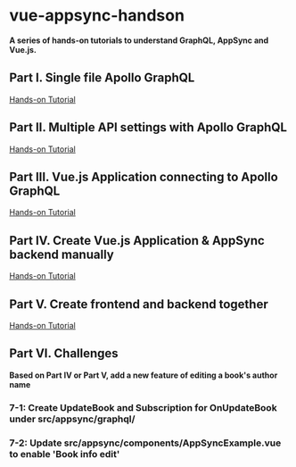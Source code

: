 # vue-appsync-handson
**A series of hands-on tutorials to understand GraphQL, AppSync and Vue.js.**

## Part I. Single file Apollo GraphQL
[Hands-on Tutorial](/graphql-express-server.MD)

## Part II. Multiple API settings with Apollo GraphQL
[Hands-on Tutorial](/apollo-express-study.MD)

## Part III. Vue.js Application connecting to Apollo GraphQL
[Hands-on Tutorial](/vue-apollo-study.MD)

## Part IV. Create Vue.js Application & AppSync backend manually
[Hands-on Tutorial](/vue-appsync-study.MD)

## Part V. Create frontend and backend together
[Hands-on Tutorial](/vue-cli-plugin-appsync.MD)

## Part VI. Challenges
**Based on Part IV or Part V, add a new feature of editing a book's author name**
### 7-1: Create UpdateBook and Subscription for OnUpdateBook under src/appsync/graphql/

### 7-2: Update src/appsync/components/AppSyncExample.vue to enable 'Book info edit'
